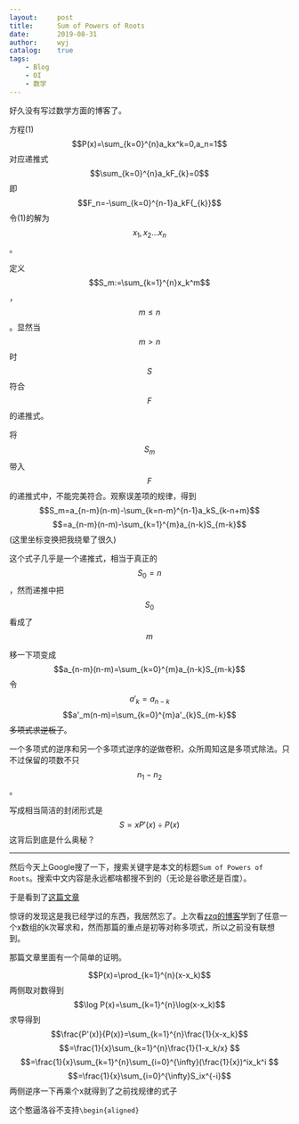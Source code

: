 ```yaml
---
layout:		post
title:		Sum of Powers of Roots
date:		2019-08-31
author:		wyj
catalog:	true
tags:
    - Blog
    - OI
    - 数学
---
```


好久没有写过数学方面的博客了。

方程(1)
$$P(x)=\sum_{k=0}^{n}a_kx^k=0,a_n=1$$
对应递推式
$$\sum_{k=0}^{n}a_kF_{k}=0$$
即
$$F_n=-\sum_{k=0}^{n-1}a_kF{_{k}}$$
令(1)的解为$$x_1,x_2\ldots x_n$$。

定义$$S_m:=\sum_{k=1}^{n}x_k^m$$，$$m\le n$$。显然当$$m\gt n$$时$$S$$符合$$F$$的递推式。

将$$S_m$$带入$$F$$的递推式中，不能完美符合。观察误差项的规律，得到
$$S_m=a_{n-m}(n-m)-\sum_{k=n-m}^{n-1}a_kS_{k-n+m}$$
$$=a_{n-m}(n-m)-\sum_{k=1}^{m}a_{n-k}S_{m-k}$$
(这里坐标变换把我绕晕了很久)

这个式子几乎是一个递推式，相当于真正的$$S_0=n$$，然而递推中把$$S_0$$看成了$$m$$

移一下项变成
$$a_{n-m}(n-m)=\sum_{k=0}^{m}a_{n-k}S_{m-k}$$
令$$a'_k=a_{n-k}$$
$$a'_m(n-m)=\sum_{k=0}^{m}a'_{k}S_{m-k}$$
~~多项式求逆板子~~。

一个多项式的逆序和另一个多项式逆序的逆做卷积，众所周知这是多项式除法。只不过保留的项数不只$$n_1-n_2$$。

写成相当简洁的封闭形式是
$$S=xP'(x)\div P(x)$$
这背后到底是什么奥秘？

---

然后今天上Google搜了一下，搜索关键字是本文的标题`Sum of Powers of Roots`。搜索中文内容是永远都啥都搜不到的（无论是谷歌还是百度）。

于是看到了[这篇文章](https://www.qc.edu.hk/math/Resource/AL/Sum%20of%20Powers%20of%20Roots.pdf)

惊讶的发现这是我已经学过的东西，我居然忘了。上次看[zzq的博客](https://www.cnblogs.com/zzqsblog/p/7265111.html)学到了任意一个x数组的k次幂求和，然而那篇的重点是初等对称多项式，所以之前没有联想到。

那篇文章里面有一个简单的证明。

$$P(x)=\prod_{k=1}^{n}(x-x_k)$$
两侧取对数得到
$$\log P(x)=\sum_{k=1}^{n}\log(x-x_k)$$
求导得到
$$\frac{P'(x)}{P(x)}=\sum_{k=1}^{n}\frac{1}{x-x_k}$$
$$=\frac{1}{x}\sum_{k=1}^{n}\frac{1}{1-x_k/x} $$
$$=\frac{1}{x}\sum_{k=1}^{n}\sum_{i=0}^{\infty}(\frac{1}{x})^ix_k^i $$
$$=\frac{1}{x}\sum_{i=0}^{\infty}S_ix^{-i}$$
两侧逆序一下再乘个x就得到了之前找规律的式子

这个憨逼洛谷不支持`\begin{aligned}`
